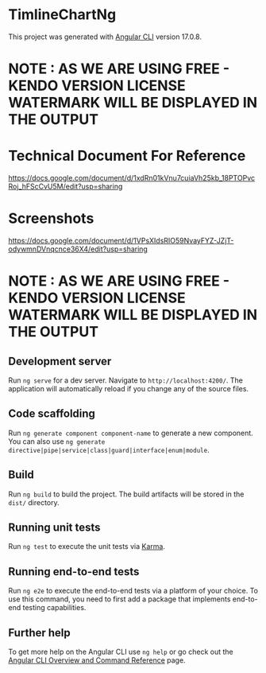 # TimlineChartNg

This project was generated with [Angular CLI](https://github.com/angular/angular-cli) version 17.0.8.
# NOTE : AS WE ARE USING FREE - KENDO VERSION LICENSE WATERMARK WILL BE DISPLAYED IN THE OUTPUT

# Technical Document For Reference

https://docs.google.com/document/d/1xdRn01kVnu7cuiaVh25kb_18PTOPvcRoj_hFScCvU5M/edit?usp=sharing

# Screenshots

https://docs.google.com/document/d/1VPsXIdsRIO59NvayFYZ-JZjT-odywmnDVnqcnce36X4/edit?usp=sharing
# NOTE : AS WE ARE USING FREE - KENDO VERSION LICENSE WATERMARK WILL BE DISPLAYED IN THE OUTPUT

## Development server

Run `ng serve` for a dev server. Navigate to `http://localhost:4200/`. The application will automatically reload if you change any of the source files.

## Code scaffolding

Run `ng generate component component-name` to generate a new component. You can also use `ng generate directive|pipe|service|class|guard|interface|enum|module`.

## Build

Run `ng build` to build the project. The build artifacts will be stored in the `dist/` directory.

## Running unit tests

Run `ng test` to execute the unit tests via [Karma](https://karma-runner.github.io).

## Running end-to-end tests

Run `ng e2e` to execute the end-to-end tests via a platform of your choice. To use this command, you need to first add a package that implements end-to-end testing capabilities.

## Further help

To get more help on the Angular CLI use `ng help` or go check out the [Angular CLI Overview and Command Reference](https://angular.io/cli) page.
